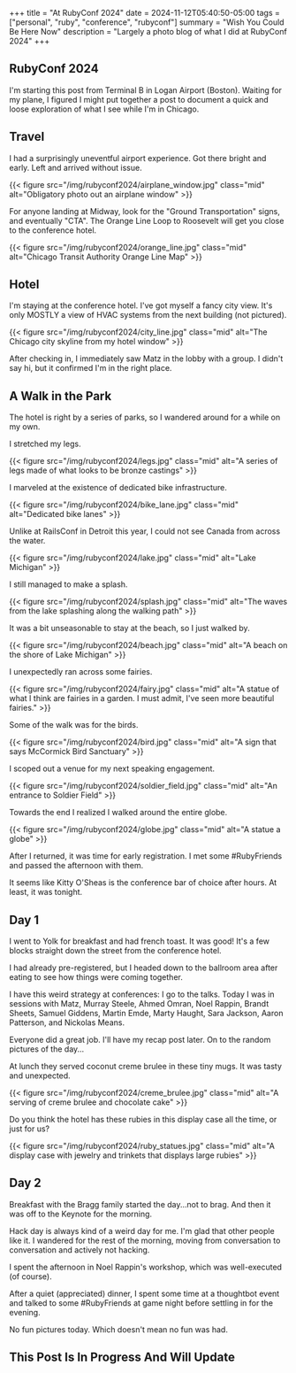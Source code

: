 +++
title = "At RubyConf 2024"
date = 2024-11-12T05:40:50-05:00
tags = ["personal", "ruby", "conference", "rubyconf"]
summary = "Wish You Could Be Here Now"
description = "Largely a photo blog of what I did at RubyConf 2024"
+++

## RubyConf 2024

I'm starting this post from Terminal B in Logan Airport (Boston). Waiting for my plane, I figured I might put together a post to document a quick and loose exploration of what I see while I'm in Chicago.

## Travel

I had a surprisingly uneventful airport experience. Got there bright and early. Left and arrived without issue.

{{< figure src="/img/rubyconf2024/airplane_window.jpg" class="mid" alt="Obligatory photo out an airplane window" >}}

For anyone landing at Midway, look for the "Ground Transportation" signs, and eventually "CTA". The Orange Line Loop to Roosevelt will get you close to the conference hotel.

{{< figure src="/img/rubyconf2024/orange_line.jpg" class="mid" alt="Chicago Transit Authority Orange Line Map" >}}

## Hotel

I'm staying at the conference hotel. I've got myself a fancy city view. It's only MOSTLY a view of HVAC systems from the next building (not pictured).

{{< figure src="/img/rubyconf2024/city_line.jpg" class="mid" alt="The Chicago city skyline from my hotel window" >}}

After checking in, I immediately saw Matz in the lobby with a group. I didn't say hi, but it confirmed I'm in the right place.

## A Walk in the Park

The hotel is right by a series of parks, so I wandered around for a while on my own.

I stretched my legs.

{{< figure src="/img/rubyconf2024/legs.jpg" class="mid" alt="A series of legs made of what looks to be bronze castings" >}}

I marveled at the existence of dedicated bike infrastructure.

{{< figure src="/img/rubyconf2024/bike_lane.jpg" class="mid" alt="Dedicated bike lanes" >}}

Unlike at RailsConf in Detroit this year, I could not see Canada from across the water.

{{< figure src="/img/rubyconf2024/lake.jpg" class="mid" alt="Lake Michigan" >}}

I still managed to make a splash.

{{< figure src="/img/rubyconf2024/splash.jpg" class="mid" alt="The waves from the lake splashing along the walking path" >}}

It was a bit unseasonable to stay at the beach, so I just walked by.

{{< figure src="/img/rubyconf2024/beach.jpg" class="mid" alt="A beach on the shore of Lake Michigan" >}}

I unexpectedly ran across some fairies.

{{< figure src="/img/rubyconf2024/fairy.jpg" class="mid" alt="A statue of what I think are fairies in a garden. I must admit, I've seen more beautiful fairies." >}}

Some of the walk was for the birds.

{{< figure src="/img/rubyconf2024/bird.jpg" class="mid" alt="A sign that says McCormick Bird Sanctuary" >}}

I scoped out a venue for my next speaking engagement.

{{< figure src="/img/rubyconf2024/soldier_field.jpg" class="mid" alt="An entrance to Soldier Field" >}}

Towards the end I realized I walked around the entire globe.

{{< figure src="/img/rubyconf2024/globe.jpg" class="mid" alt="A statue a globe" >}}

After I returned, it was time for early registration. I met some #RubyFriends and passed the afternoon with them.

It seems like Kitty O'Sheas is the conference bar of choice after hours. At least, it was tonight.

## Day 1

I went to Yolk for breakfast and had french toast. It was good! It's a few blocks straight down the street from the conference hotel.

I had already pre-registered, but I headed down to the ballroom area after eating to see how things were coming together.

I have this weird strategy at conferences: I go to the talks. Today I was in sessions with Matz, Murray Steele, Ahmed Omran, Noel Rappin, Brandt Sheets, Samuel Giddens, Martin Emde, Marty Haught, Sara Jackson, Aaron Patterson, and Nickolas Means.

Everyone did a great job. I'll have my recap post later. On to the random pictures of the day...

At lunch they served coconut creme brulee in these tiny mugs. It was tasty and unexpected.

{{< figure src="/img/rubyconf2024/creme_brulee.jpg" class="mid" alt="A serving of creme brulee and chocolate cake" >}}

Do you think the hotel has these rubies in this display case all the time, or just for us?

{{< figure src="/img/rubyconf2024/ruby_statues.jpg" class="mid" alt="A display case with jewelry and trinkets that displays large rubies" >}}

## Day 2

Breakfast with the Bragg family started the day...not to brag. And then it was off to the Keynote for the morning.

Hack day is always kind of a weird day for me. I'm glad that other people like it. I wandered for the rest of the morning, moving from conversation to conversation and actively not hacking.

I spent the afternoon in Noel Rappin's workshop, which was well-executed (of course).

After a quiet (appreciated) dinner, I spent some time at a thoughtbot event and talked to some #RubyFriends at game night before settling in for the evening.

No fun pictures today. Which doesn't mean no fun was had.

## This Post Is In Progress And Will Update
